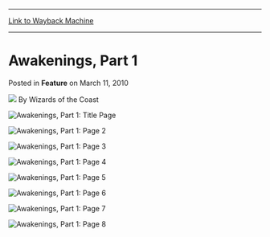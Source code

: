 
---
[Link to Wayback Machine](https://web.archive.org/web/20210614181044/https://magic.wizards.com/en/articles/archive/feature/awakenings-part-1-2010-03-11)

[_metadata_:wayback_url]:- "https://magic.wizards.com/en/articles/archive/feature/awakenings-part-1-2010-03-11"
[_metadata_:wayback_raw_url]:- "https://web.archive.org/web/20210614181044id_/https://magic.wizards.com/en/articles/archive/feature/awakenings-part-1-2010-03-11"
[_metadata_:wayback_capture_timestamp]:- "2021-06-14 18:10:44+00:00"
[_metadata_:publish_date]:- "2010-03-11"
[_metadata_:generator]:- "Drupal 7 (http://drupal.org)"
---


Awakenings, Part 1
==================



 Posted in **Feature**
 on March 11, 2010 






![](https://media.magic.wizards.com/styles/auth_small/public/images/person/wizards_author.jpg)
By Wizards of the Coast













![Awakenings, Part 1: Title Page](https://media.magic.wizards.com/image_legacy_migration/mtg/images/daily/webcomics/EN_Awakening_Part1_1.jpg)
 




![Awakenings, Part 1: Page 2](https://media.magic.wizards.com/image_legacy_migration/mtg/images/daily/webcomics/EN_Awakening_Part1_2.jpg)
 




![Awakenings, Part 1: Page 3](https://media.magic.wizards.com/image_legacy_migration/mtg/images/daily/webcomics/EN_Awakening_Part1_3.jpg)
 




![Awakenings, Part 1: Page 4](https://media.magic.wizards.com/image_legacy_migration/mtg/images/daily/webcomics/EN_Awakening_Part1_4.jpg)
 




![Awakenings, Part 1: Page 5](https://media.magic.wizards.com/image_legacy_migration/mtg/images/daily/webcomics/EN_Awakening_Part1_5.jpg)
 




![Awakenings, Part 1: Page 6](https://media.magic.wizards.com/image_legacy_migration/mtg/images/daily/webcomics/EN_Awakening_Part1_6.jpg)
 




![Awakenings, Part 1: Page 7](https://media.magic.wizards.com/image_legacy_migration/mtg/images/daily/webcomics/EN_Awakening_Part1_7.jpg)
 




![Awakenings, Part 1: Page 8](https://media.magic.wizards.com/image_legacy_migration/mtg/images/daily/webcomics/EN_Awakening_Part1_8.jpg)
 









